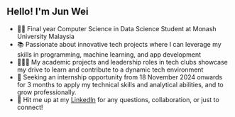 ## Hello! I'm Jun Wei

<!--
**wongjunwei030203/Wong-Jun-Wei** is a ✨ _special_ ✨ repository because its `README.md` (this file) appears on your GitHub profile.
-->

- 👨‍💻 Final year Computer Science in Data Science Student at Monash University Malaysia
- 📚 Passionate about innovative tech projects where I can leverage my skills in programming, machine learning, and app development
- 🙋🏻‍♂️ My academic projects and leadership roles in tech clubs showcase my drive to learn and contribute to a dynamic tech environment
- 🔎 Seeking an internship opportunity from 18 November 2024 onwards for 3 months to apply my technical skills and analytical abilities, and to grow professionally.
- 📨 Hit me up at my [LinkedIn](https://www.linkedin.com/in/wong-jun-wei-288055231/) for any questions, collaboration, or just to connect!
